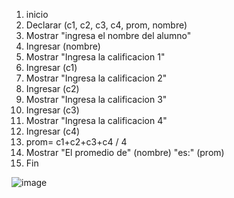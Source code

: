 1. inicio
2. Declarar (c1, c2, c3, c4, prom, nombre)
3. Mostrar "ingresa el nombre del alumno" 
4. Ingresar (nombre)
5. Mostrar "Ingresa la calificacion 1" 
6. Ingresar (c1)
7. Mostrar "Ingresa la calificacion 2" 
8. Ingresar (c2)
9. Mostrar "Ingresa la calificacion 3" 
10. Ingresar (c3)
11. Mostrar "Ingresa la calificacion 4" 
12. Ingresar (c4)
13. prom= c1+c2+c3+c4 / 4
14. Mostrar "El promedio de" (nombre) "es:" (prom)
15. Fin

![image](https://user-images.githubusercontent.com/68087383/163237657-84283562-d403-45b8-ae97-c275db5bf797.png)
